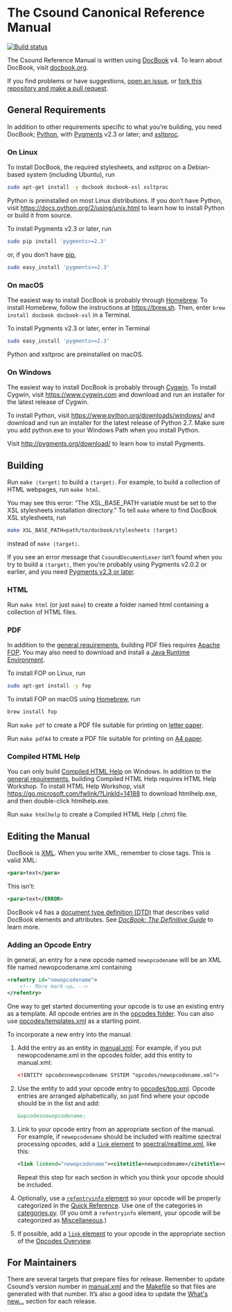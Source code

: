 # The Csound Canonical Reference Manual

[![Build status](https://travis-ci.org/csound/manual.svg?branch=master)](https://travis-ci.org/csound/manual)

The Csound Reference Manual is written using
[DocBook](http://tdg.docbook.org/tdg/4.5/docbook.html) v4. To learn about
DocBook, visit [docbook.org](http://docbook.org).

If you find problems or have suggestions, [open an
issue](https://github.com/csound/manual/issues), or [fork this repository and
make a pull request](https://guides.github.com/activities/forking/).


## General Requirements

In addition to other requirements specific to what you’re building, you need
DocBook; [Python](https://www.python.org), with [Pygments](http://pygments.org)
v2.3 or later; and [xsltproc](http://xmlsoft.org/XSLT/xsltproc2.html).

### On Linux

To install DocBook, the required stylesheets, and xsltproc on a Debian-based system (including Ubuntu), run

```sh
sudo apt-get install -y docbook docbook-xsl xsltproc
```

Python is preinstalled on most Linux distributions. If you don’t have Python,
visit https://docs.python.org/2/using/unix.html to learn how to install Python
or build it from source.

To install Pygments v2.3 or later, run

```sh
sudo pip install 'pygments>=2.3'
```

or, if you don’t have [pip](https://pip.pypa.io/),

```sh
sudo easy_install 'pygments>=2.3'
```

### On macOS

The easiest way to install DocBook is probably through
[Homebrew](https://brew.sh). To install Homebrew, follow the instructions at
https://brew.sh. Then, enter `brew install docbook docbook-xsl` in a Terminal. 

To install Pygments v2.3 or later, enter in Terminal

```sh
sudo easy_install 'pygments>=2.3'
```

Python and xsltproc are preinstalled on macOS.

### On Windows

The easiest way to install DocBook is probably through
[Cygwin](https://www.cygwin.com). To install Cygwin, visit
https://www.cygwin.com and download and run an installer for the latest release
of Cygwin.

To install Python, visit https://www.python.org/downloads/windows/ and download
and run an installer for the latest release of Python 2.7. Make sure you add
python.exe to your Windows Path when you install Python.

Visit http://pygments.org/download/ to learn how to install Pygments.


## Building

Run `make ⟨target⟩` to build a `⟨target⟩`. For example, to build a collection of
HTML webpages, run `make html`.

You may see this error: “The
XSL_BASE_PATH variable must be set to the XSL stylesheets installation
directory.” To tell `make` where to find DocBook XSL stylesheets, run

```sh
make XSL_BASE_PATH=path/to/docbook/stylesheets ⟨target⟩
```

instead of `make ⟨target⟩`.

If you see an error message that `CsoundDocumentLexer` isn’t found when you try
to build a `⟨target⟩`, then you’re probably using Pygments v2.0.2 or earlier,
and you need [Pygments v2.3 or later](#general-requirements).

### HTML

Run `make html` (or just `make`) to create a folder named html containing a
collection of HTML files.


### PDF

In addition to the [general requirements](#general-requirements), building PDF
files requires [Apache FOP](https://xmlgraphics.apache.org/fop/). You may also
need to download and install a [Java Runtime
Environment](http://www.oracle.com/technetwork/java/javase/downloads/jre8-downloads-2133155.html).

To install FOP on Linux, run

```sh
sudo apt-get install -y fop
```

To install FOP on macOS using [Homebrew](https://brew.sh), run

```sh
brew install fop
```

Run `make pdf` to create a PDF file suitable for printing on [letter
paper](https://en.wikipedia.org/wiki/Letter_(paper_size)).

Run `make pdfA4` to create a PDF file suitable for printing on [A4
paper](https://en.wikipedia.org/wiki/ISO_216#A_series).


### Compiled HTML Help

You can only build [Compiled HTML
Help](https://en.wikipedia.org/wiki/Microsoft_Compiled_HTML_Help) on Windows. In
addition to the [general requirements](#general-requirements), building Compiled
HTML Help requires HTML Help Workshop. To install HTML Help Workshop, visit
https://go.microsoft.com/fwlink/?LinkId=14188 to download htmlhelp.exe, and then
double-click htmlhelp.exe.

Run `make htmlhelp` to create a Compiled HTML Help (.chm) file.


## Editing the Manual

DocBook is [XML](https://en.wikipedia.org/wiki/XML). When you write XML,
remember to close tags. This is valid XML:

```xml
<para>text</para>
```

This isn’t:

```xml
<para>text</ERROR>
```

DocBook v4 has a [document type definition
(DTD)](http://docbook.org/xml/4.5/) that describes valid DocBook elements and
attributes. See [_DocBook: The Definitive
Guide_](http://tdg.docbook.org/tdg/4.5/docbook.html) to learn more.


### Adding an Opcode Entry

In general, an entry for a new opcode named `newopcodename` will be an XML
file named newopcodename.xml containing

```xml
<refentry id="newopcodename">
    <!-- More mark-up… -->
</refentry>
```

One way to get started documenting your opcode is to use an existing entry as a
template. All opcode entries are in the [opcodes folder](opcodes). You can also
use [opcodes/templates.xml](opcodes/template.xml) as a starting point.

To incorporate a new entry into the manual:

1. Add the entry as an entity in [manual.xml](manual.xml). For example, if you
put newopcodename.xml in the opcodes folder, add this entity to manual.xml:

    ```xml
    <!ENTITY opcodesnewopcodename SYSTEM "opcodes/newopcodename.xml">
    ```

2. Use the entity to add your opcode entry to
[opcodes/top.xml](opcodes/top.xml). Opcode entries are arranged alphabetically,
so just find where your opcode should be in the list and add:

    ```xml
    &opcodesnewopcodename;
    ```

3. Link to your opcode entry from an appropriate section of the manual. For
example, if `newopcodename` should be included with realtime spectral processing
opcodes, add a [`link` element](http://tdg.docbook.org/tdg/4.5/link.html) to
[spectral/realtime.xml](spectral/realtime.xml), like this:

    ```xml
    <link linkend="newopcodename"><citetitle>newopcodename</citetitle></link>
    ```

    Repeat this step for each section in which you think your opcode should be
included.

4. Optionally, use a [`refentryinfo`
element](https://github.com/csound/manual/search?q=refentryinfo+path%3Aopcodes+filename%3Atemplate.xml)
so your opcode will be properly categorized in the [Quick
Reference](https://csound.github.io/docs/manual/MiscQuickref.html). Use one of
the categories in [categories.py](categories.py). (If you omit a `refentryinfo`
element, your opcode will be categorized as
[Miscellaneous](https://github.com/csound/manual/search?q=Miscellaneous+filename%3Acategories.py).)

5. If possible, add a [`link` element](http://tdg.docbook.org/tdg/4.5/link.html)
to your opcode in the appropriate section of the [Opcodes
Overview](https://csound.github.io/docs/manual/PartOpcodesOverview.html).


## For Maintainers

There are several targets that prepare files for release. Remember to update
Csound’s version number in
[manual.xml](https://github.com/csound/manual/search?q=csoundversion+filename%3Amanual.xml)
and the
[Makefile](https://github.com/csound/manual/search?q=VERSION+filename%3AMakefile)
so that files are generated with that number. It’s also a good idea to update
the [What's new…](preface/whatsnew.xml) section for each release.
